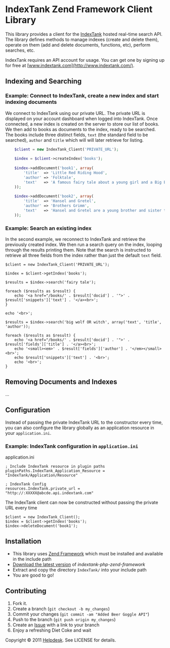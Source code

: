 IndexTank Zend Framework Client Library
=======================================

This library provides a client for the [IndexTank](http://www.indextank.com/) hosted real-time search API. The library defines methods to manage indexes (create and delete them), operate on them (add and delete documents, functions, etc), perform searches, etc.

IndexTank requires an API account for usage. You can get one by signing up for free at [www.indextank.com](http://www.indextank.com/).

Indexing and Searching
----------------------

### Example: Connect to IndexTank, create a new index and start indexing documents ###

We connect to IndexTank using our private URL. The private URL is displayed on your account dashboard when logged into IndexTank. Once connected, a new index is created on the server to store our list of books. We then add to books as documents to the index, ready to be searched. The books include three distinct fields, `text` (the standard field to be searched), `author` and `title` which will will later retrieve for listing.

``` php
    $client = new IndexTank_Client('PRIVATE_URL');
    
    $index = $client->createIndex('books');
    
    $index->addDocument('book1', array(
        'title'  => 'Little Red Riding Hood',
        'author' => 'Folktale',
        'text'   => 'A famous fairy tale about a young girl and a Big Bad Wolf'
    ));
    
    $index->addDocument('book2', array(
        'title'  => 'Hansel and Gretel',
        'author' => 'Brothers Grimm',
        'text'   => 'Hansel and Gretel are a young brother and sister threatened by a witch'
    ));
```

### Example: Search an existing index ###

In the second example, we reconnect to IndexTank and retrieve the previously created index. We then run a search query on the index, looping through the results printing them. Note that the search is instructed to retrieve all three fields from the index rather than just the default `text` field.

    $client = new IndexTank_Client('PRIVATE_URL');
    
    $index = $client->getIndex('books');
    
    $results = $index->search('fairy tale');
    
    foreach ($results as $result) {
        echo '<a href="/books/' . $result['docid'] . '">' . $result['snippets']['text'] . '</a><br>';
    }
    
    echo '<br>';

    $results = $index->search('big wolf OR witch', array('text', 'title', 'author'));
    
    foreach ($results as $result) {
        echo '<a href="/books/' . $result['docid'] . '">' . $result['fields']['title'] . '</a><br>';
        echo '<small><em>' . $result['fields']['author'] . '</em></small><br>';
        echo $result['snippets']['text'] . '<br>';
        echo '<br>';
    }

Removing Documents and Indexes
------------------------------
...

Configuration
-------------

Instead of passing the private IndexTank URL to the constructor every time, you can also configure the library globally as an application resource in your `application.ini`.

### Example: IndexTank configuration in `application.ini` ###

application.ini

    ; Include IndexTank resource in plugin paths
    pluginPaths.IndexTank_Application_Resource = "IndexTank/Application/Resource"
    
    ; IndexTank Config
    resources.IndexTank.private_url = "http://:XXXXX@abcde.api.indextank.com"

The IndexTank client can now be constructed without passing the private URL every time

    $client = new IndexTank_Client();
    $index = $client->getIndex('books');
    $index->deleteDocument('book1');

Installation
------------

 * This library uses [Zend Framework](http://framework.zend.com/) which must be installed and available in the include path
 * [Download the latest version](https://github.com/helpdesk/indextank-php-zend-framework/zipball/master) of *indextank-php-zend-framework*
 * Extract and copy the directory `IndexTank/` into your include path
 * You are good to go!

Contributing
------------

1. Fork it.
2. Create a branch (`git checkout -b my_changes`)
3. Commit your changes (`git commit -am "Added Beer Goggle API"`)
4. Push to the branch (`git push origin my_changes`)
5. Create an [Issue](https://github.com/helpdesk/indextank-php-zend-framework/issues) with a link to your branch
6. Enjoy a refreshing Diet Coke and wait

Copyright &copy; 2011 [Helpdesk](http://www.helpdeskhq.com/). See LICENSE for details.
